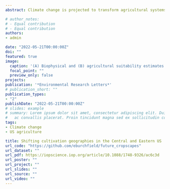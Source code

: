 ```yaml
---
abstract: Climate change is projected to transform agricultural systems around the globe. Though climate strongly influences where and how farmers cultivate, millennia of agricultural innovation have expanded cultivation geographies far beyond what sun, soil, and water alone can support. Evaluating how climate interacts with human activity to shape cultivation possibilities for farmers is vital to understanding the impacts of climate change on agriculture. I assess how climate interacts with agricultural activity to shape the cultivation geographies of six major crops: corn, soy, wheat, cotton, hay and alfalfa. For each crop, I model biophysical suitability, or the probability of a crop's occurrence given only biophysical conditions, and agricultural suitability, or the probability of a crops occurrence given biophysical conditions as well as agricultural inputs, farm resources, and farm(er) characteristics. Though biophysical conditions strongly shape cultivation geographies, agricultural activity-particularly the use of crop insurance and agricultural inputs-amplifies and expands the cultivation geographies of these major crops, often into regions biophysically unsuited to their cultivation. I project biophysically driven shifts in cultivation geographies to 2100 under low, moderate, and high emissions scenarios and find that these geographies will shift strongly north, with the Corn Belt becoming unsuitable to the cultivation of corn by 2100. These results indicate that significant agricultural adaptation will be necessary and inevitable in the Central and Eastern U.S.

# author_notes:
# - Equal contribution
# - Equal contribution
authors:
- admin

date: "2022-05-21T00:00:00Z"
doi: ""
featured: true
image:
  caption: '(A) Biophysical and (B) agricultural suitability estimates for the Central and Eastern U.S. (C) The difference between the agricultural and biophysical suitability shows the amplification of biophysical suitability brought by agricultural activity.'
  focal_point: ""
  preview_only: false
projects: 
publication: '*Environmental Research Letters*'
# publication_short: ""
publication_types:
- "2"
publishDate: "2022-05-21T00:00:00Z"
# slides: example
# summary: Lorem ipsum dolor sit amet, consectetur adipiscing elit. Duis posuere tellus
#   ac convallis placerat. Proin tincidunt magna sed ex sollicitudin condimentum.
tags:
- Climate change
- US agriculture

title: Shifting cultivation geographies in the Central and Eastern US
url_code: "https://github.com/eburchfield/future_cropscapes"
url_dataset: ""
url_pdf: https://iopscience.iop.org/article/10.1088/1748-9326/ac6c3d
url_poster: ""
url_project: ""
url_slides: ""
url_source: ""
url_video: ""
---
```


